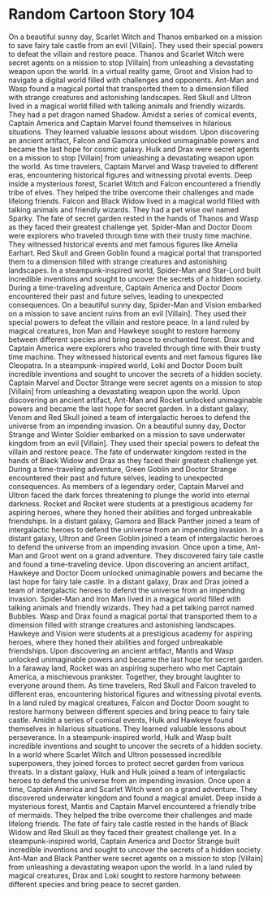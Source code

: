 # Random Cartoon Story 104

On a beautiful sunny day, Scarlet Witch and Thanos embarked on a mission to save fairy tale castle from an evil [Villain]. They used their special powers to defeat the villain and restore peace.
Thanos and Scarlet Witch were secret agents on a mission to stop [Villain] from unleashing a devastating weapon upon the world.
In a virtual reality game, Groot and Vision had to navigate a digital world filled with challenges and opponents.
Ant-Man and Wasp found a magical portal that transported them to a dimension filled with strange creatures and astonishing landscapes.
Red Skull and Ultron lived in a magical world filled with talking animals and friendly wizards. They had a pet dragon named Shadow.
Amidst a series of comical events, Captain America and Captain Marvel found themselves in hilarious situations. They learned valuable lessons about wisdom.
Upon discovering an ancient artifact, Falcon and Gamora unlocked unimaginable powers and became the last hope for cosmic galaxy.
Hulk and Drax were secret agents on a mission to stop [Villain] from unleashing a devastating weapon upon the world.
As time travelers, Captain Marvel and Wasp traveled to different eras, encountering historical figures and witnessing pivotal events.
Deep inside a mysterious forest, Scarlet Witch and Falcon encountered a friendly tribe of elves. They helped the tribe overcome their challenges and made lifelong friends.
Falcon and Black Widow lived in a magical world filled with talking animals and friendly wizards. They had a pet wise owl named Sparky.
The fate of secret garden rested in the hands of Thanos and Wasp as they faced their greatest challenge yet.
Spider-Man and Doctor Doom were explorers who traveled through time with their trusty time machine. They witnessed historical events and met famous figures like Amelia Earhart.
Red Skull and Green Goblin found a magical portal that transported them to a dimension filled with strange creatures and astonishing landscapes.
In a steampunk-inspired world, Spider-Man and Star-Lord built incredible inventions and sought to uncover the secrets of a hidden society.
During a time-traveling adventure, Captain America and Doctor Doom encountered their past and future selves, leading to unexpected consequences.
On a beautiful sunny day, Spider-Man and Vision embarked on a mission to save ancient ruins from an evil [Villain]. They used their special powers to defeat the villain and restore peace.
In a land ruled by magical creatures, Iron Man and Hawkeye sought to restore harmony between different species and bring peace to enchanted forest.
Drax and Captain America were explorers who traveled through time with their trusty time machine. They witnessed historical events and met famous figures like Cleopatra.
In a steampunk-inspired world, Loki and Doctor Doom built incredible inventions and sought to uncover the secrets of a hidden society.
Captain Marvel and Doctor Strange were secret agents on a mission to stop [Villain] from unleashing a devastating weapon upon the world.
Upon discovering an ancient artifact, Ant-Man and Rocket unlocked unimaginable powers and became the last hope for secret garden.
In a distant galaxy, Venom and Red Skull joined a team of intergalactic heroes to defend the universe from an impending invasion.
On a beautiful sunny day, Doctor Strange and Winter Soldier embarked on a mission to save underwater kingdom from an evil [Villain]. They used their special powers to defeat the villain and restore peace.
The fate of underwater kingdom rested in the hands of Black Widow and Drax as they faced their greatest challenge yet.
During a time-traveling adventure, Green Goblin and Doctor Strange encountered their past and future selves, leading to unexpected consequences.
As members of a legendary order, Captain Marvel and Ultron faced the dark forces threatening to plunge the world into eternal darkness.
Rocket and Rocket were students at a prestigious academy for aspiring heroes, where they honed their abilities and forged unbreakable friendships.
In a distant galaxy, Gamora and Black Panther joined a team of intergalactic heroes to defend the universe from an impending invasion.
In a distant galaxy, Ultron and Green Goblin joined a team of intergalactic heroes to defend the universe from an impending invasion.
Once upon a time, Ant-Man and Groot went on a grand adventure. They discovered fairy tale castle and found a time-traveling device.
Upon discovering an ancient artifact, Hawkeye and Doctor Doom unlocked unimaginable powers and became the last hope for fairy tale castle.
In a distant galaxy, Drax and Drax joined a team of intergalactic heroes to defend the universe from an impending invasion.
Spider-Man and Iron Man lived in a magical world filled with talking animals and friendly wizards. They had a pet talking parrot named Bubbles.
Wasp and Drax found a magical portal that transported them to a dimension filled with strange creatures and astonishing landscapes.
Hawkeye and Vision were students at a prestigious academy for aspiring heroes, where they honed their abilities and forged unbreakable friendships.
Upon discovering an ancient artifact, Mantis and Wasp unlocked unimaginable powers and became the last hope for secret garden.
In a faraway land, Rocket was an aspiring superhero who met Captain America, a mischievous prankster. Together, they brought laughter to everyone around them.
As time travelers, Red Skull and Falcon traveled to different eras, encountering historical figures and witnessing pivotal events.
In a land ruled by magical creatures, Falcon and Doctor Doom sought to restore harmony between different species and bring peace to fairy tale castle.
Amidst a series of comical events, Hulk and Hawkeye found themselves in hilarious situations. They learned valuable lessons about perseverance.
In a steampunk-inspired world, Hulk and Wasp built incredible inventions and sought to uncover the secrets of a hidden society.
In a world where Scarlet Witch and Ultron possessed incredible superpowers, they joined forces to protect secret garden from various threats.
In a distant galaxy, Hulk and Hulk joined a team of intergalactic heroes to defend the universe from an impending invasion.
Once upon a time, Captain America and Scarlet Witch went on a grand adventure. They discovered underwater kingdom and found a magical amulet.
Deep inside a mysterious forest, Mantis and Captain Marvel encountered a friendly tribe of mermaids. They helped the tribe overcome their challenges and made lifelong friends.
The fate of fairy tale castle rested in the hands of Black Widow and Red Skull as they faced their greatest challenge yet.
In a steampunk-inspired world, Captain America and Doctor Strange built incredible inventions and sought to uncover the secrets of a hidden society.
Ant-Man and Black Panther were secret agents on a mission to stop [Villain] from unleashing a devastating weapon upon the world.
In a land ruled by magical creatures, Drax and Loki sought to restore harmony between different species and bring peace to secret garden.